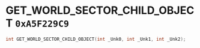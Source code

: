 # GET_WORLD_SECTOR_CHILD_OBJECT `0xA5F229C9`

```cpp
int GET_WORLD_SECTOR_CHILD_OBJECT(int _Unk0, int _Unk1, int _Unk2);
```